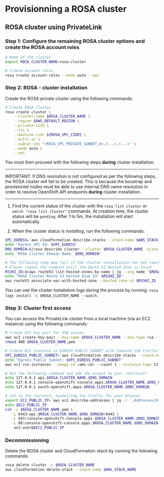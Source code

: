 
# Provisionning a ROSA cluster

## ROSA cluster using PrivateLink

### Step 1: Configure the remaining ROSA cluster options and create the ROSA account roles

```bash
# Name of the cluster
export ROSA_CLUSTER_NAME=rosa-cluster

# Create account roles
rosa create account-roles --mode auto --yes
```

### Step 2: ROSA - cluster installation

Create the ROSA private cluster using the following commands:

```bash
# Create ROSA cluster
rosa create cluster \
    --cluster-name $ROSA_CLUSTER_NAME \
    --region $AWS_DEFAULT_REGION \
    --private-link \
    --sts \
    --machine-cidr ${ROSA_VPC_CIDR} \
    --multi-az \
    --subnet-ids "<ROSA_VPC_PRIVATE_SUBNET_A>,<...>,<...>" \
    --mode auto \
    --yes
```

You must then proceed with the following steps **during** cluster installation.

---

IMPORTANT: If DNS resolution is not configured as per the following steps, the ROSA cluster will fail to be created. This is because the boostrap and provisioned nodes must be able to use internal DNS name resolution in order to resolve OpenShift API endpoints **during** cluster installation.

---

1. Find the current status of the cluster with the `rosa list cluster` or `watch "rosa list cluster"` commands. At creation time, the cluster status will be `pending`. After 1 to 5m, the installation will start automatically.

2. When the cluster status is *installing*, run the following commands:

```bash
VPC_EGRESS=`aws cloudformation describe-stacks --stack-name $AWS_STACK_NAME --query "Stacks[0].Outputs[?OutputKey=='oEgressVpc'].OutputValue" --output text`
echo "Egress VPC Id: $VPC_EGRESS"
DNS_DOMAIN=$(rosa describe cluster --cluster $ROSA_CLUSTER_NAME -ojson | jq -r .dns.base_domain)
echo "ROSA Cluster Domain Name: $DNS_DOMAIN"

# The following step may fail if the cluster installation has not reached the DNS configuration stage. 
# Please repeat the command until the Route 53 Hosted Zone is found
R53HZ_ID=$(aws route53 list-hosted-zones-by-name | jq --arg name "$ROSA_CLUSTER_NAME.$DNS_DOMAIN." -r '.HostedZones | .[] | select(.Name=="\($name)") | .Id')
echo "ROSA Cluster Route 53 Hosted Zone Id: $R53HZ_ID"
aws route53 associate-vpc-with-hosted-zone --hosted-zone-id $R53HZ_ID --vpc VPCRegion=$AWS_DEFAULT_REGION,VPCId=$VPC_EGRESS
```

You can see the cluster installation logs during the process by running: `rosa logs install -c $ROSA_CLUSTER_NAME --watch`.

### Step 3: Cluster first access

You can access the PrivateLink cluster from a local machine (via an EC2 instance) using the following commands:

```bash
# Create EC2 key pair for SSH access
aws ec2 create-key-pair --key-name $ROSA_CLUSTER_NAME --key-type rsa --key-format pem --query "KeyMaterial" --output text > $ROSA_CLUSTER_NAME.pem
chmod 400 $ROSA_CLUSTER_NAME.pem

# Create EC2 instance in EGRESS_PUBLIC_SUBNET with inbound SSH traffic
VPC_EGRESS_PUBLIC_SUBNET=`aws cloudformation describe-stacks --stack-name $AWS_STACK_NAME --query "Stacks[0].Outputs[?OutputKey=='oEgressVpcPublicSubnet'].OutputValue" --output text`
echo "Egress Public Subnet: $VPC_EGRESS_PUBLIC_SUBNET"
aws ec2 run-instances --image-id <ami-id> --count 1 --instance-type t2.micro --key-name $ROSA_CLUSTER_NAME --subnet-id $VPC_EGRESS_PUBLIC_SUBNET --associate-public-ip-address

# Run the following command and add the output to your /etc/hosts
echo 127.0.0.1 api.$ROSA_CLUSTER_NAME.$DNS_DOMAIN
echo 127.0.0.1 console-openshift-console.apps.$ROSA_CLUSTER_NAME.$DNS_DOMAIN
echo 127.0.0.1 oauth-openshift.apps.$ROSA_CLUSTER_NAME.$DNS_DOMAIN

# ssh to the instance, tunnelling the traffic for your browser
export EC2_PUBLIC_IP=`aws ec2 describe-addresses | jq -r '.Addresses[0].PublicIp'`
echo $EC2_PUBLIC_IP
ssh -i $ROSA_CLUSTER_NAME.pem \
   -L 6443:api.$ROSA_CLUSTER_NAME.$DNS_DOMAIN:6443 \
   -L 443:console-openshift-console.apps.$ROSA_CLUSTER_NAME.$DNS_DOMAIN:443 \
   -L 80:console-openshift-console.apps.$ROSA_CLUSTER_NAME.$DNS_DOMAIN:80 \
    ec2-user@$EC2_PUBLIC_IP
```

### Decommissioning

Delete the ROSA cluster and CloudFormation stack by running the following commands:

```bash
rosa delete cluster -c $ROSA_CLUSTER_NAME
aws cloudformation delete-stack --stack-name $AWS_STACK_NAME
```
